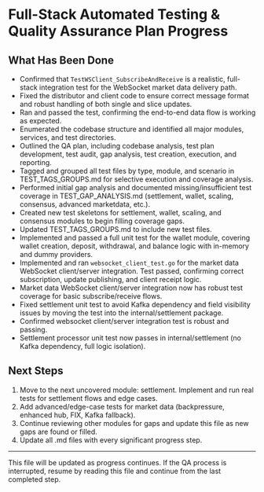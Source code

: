 # Full-Stack Automated Testing & Quality Assurance Plan Progress

## What Has Been Done

- Confirmed that `TestWSClient_SubscribeAndReceive` is a realistic, full-stack integration test for the WebSocket market data delivery path.
- Fixed the distributor and client code to ensure correct message format and robust handling of both single and slice updates.
- Ran and passed the test, confirming the end-to-end data flow is working as expected.
- Enumerated the codebase structure and identified all major modules, services, and test directories.
- Outlined the QA plan, including codebase analysis, test plan development, test audit, gap analysis, test creation, execution, and reporting.
- Tagged and grouped all test files by type, module, and scenario in TEST_TAGS_GROUPS.md for selective execution and coverage analysis.
- Performed initial gap analysis and documented missing/insufficient test coverage in TEST_GAP_ANALYSIS.md (settlement, wallet, scaling, consensus, advanced marketdata, etc.).
- Created new test skeletons for settlement, wallet, scaling, and consensus modules to begin filling coverage gaps.
- Updated TEST_TAGS_GROUPS.md to include new test files.
- Implemented and passed a full unit test for the wallet module, covering wallet creation, deposit, withdrawal, and balance logic with in-memory and dummy providers.
- Implemented and ran `websocket_client_test.go` for the market data WebSocket client/server integration. Test passed, confirming correct subscription, update publishing, and client receipt logic.
- Market data WebSocket client/server integration now has robust test coverage for basic subscribe/receive flows.
- Fixed settlement unit test to avoid Kafka dependency and field visibility issues by moving the test into the internal/settlement package.
- Confirmed websocket client/server integration test is robust and passing.
- Settlement processor unit test now passes in internal/settlement (no Kafka dependency, full logic isolation).

## Next Steps

1. Move to the next uncovered module: settlement. Implement and run real tests for settlement flows and edge cases.
2. Add advanced/edge-case tests for market data (backpressure, enhanced hub, FIX, Kafka fallback).
3. Continue reviewing other modules for gaps and update this file as new gaps are found or filled.
4. Update all .md files with every significant progress step.

---

This file will be updated as progress continues. If the QA process is interrupted, resume by reading this file and continue from the last completed step.

